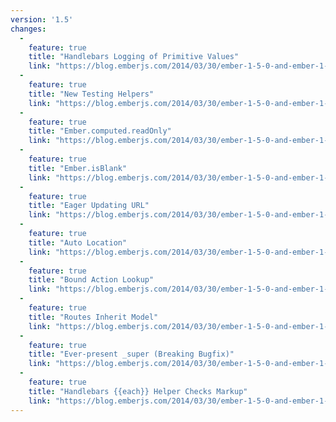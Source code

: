 ```yaml
---
version: '1.5'
changes:
  -
    feature: true
    title: "Handlebars Logging of Primitive Values"
    link: "https://blog.emberjs.com/2014/03/30/ember-1-5-0-and-ember-1-6-beta-released.html"
  -
    feature: true
    title: "New Testing Helpers"
    link: "https://blog.emberjs.com/2014/03/30/ember-1-5-0-and-ember-1-6-beta-released.html"
  -
    feature: true
    title: "Ember.computed.readOnly"
    link: "https://blog.emberjs.com/2014/03/30/ember-1-5-0-and-ember-1-6-beta-released.html"
  -
    feature: true
    title: "Ember.isBlank"
    link: "https://blog.emberjs.com/2014/03/30/ember-1-5-0-and-ember-1-6-beta-released.html"
  -
    feature: true
    title: "Eager Updating URL"
    link: "https://blog.emberjs.com/2014/03/30/ember-1-5-0-and-ember-1-6-beta-released.html"
  -
    feature: true
    title: "Auto Location"
    link: "https://blog.emberjs.com/2014/03/30/ember-1-5-0-and-ember-1-6-beta-released.html"
  -
    feature: true
    title: "Bound Action Lookup"
    link: "https://blog.emberjs.com/2014/03/30/ember-1-5-0-and-ember-1-6-beta-released.html"
  -
    feature: true
    title: "Routes Inherit Model"
    link: "https://blog.emberjs.com/2014/03/30/ember-1-5-0-and-ember-1-6-beta-released.html"
  -
    feature: true
    title: "Ever-present _super (Breaking Bugfix)"
    link: "https://blog.emberjs.com/2014/03/30/ember-1-5-0-and-ember-1-6-beta-released.html"
  -
    feature: true
    title: "Handlebars {{each}} Helper Checks Markup"
    link: "https://blog.emberjs.com/2014/03/30/ember-1-5-0-and-ember-1-6-beta-released.html"
---
```

